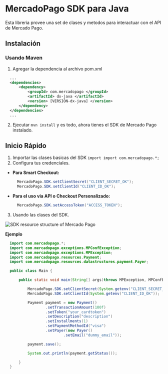 # MercadoPago SDK para Java

Esta libreria provee una set de clases y metodos para interactuar con el API de Mercado Pago.

## Instalación

### Usando Maven
1. Agregar la dependencia al archivo pom.xml

  ```xml
    ...
    <dependencies>
        <dependency>
            <groupId> com.mercadopago </groupId>
            <artifactId> dx-java </artifactId>
            <version> [VERSION-dx-java] </version>
        </dependency>
    </dependencies>
    ...
  ```

2. Ejecutar `mvn install` y es todo, ahora tienes el SDK de Mercado Pago instalado.

## Inicio Rápido

1. Importar las clases basicas del SDK `import import com.mercadopago.*;`
2. Configura tus credenciales.
  - **Para Smart Checkout:**
    ```java
      MercadoPago.SDK.setClientSecret("CLIENT_SECRET_OK");
      MercadoPago.SDK.setClientId("CLIENT_ID_OK");
    ```
  - **Para el uso via API o Checkout Personalizado:**
    ```java
      MercadoPago.SDK.setAccessToken("ACCESS_TOKEN");
    ```
3. Usando las clases del SDK.

![SDK resource structure of Mercado Pago](https://user-images.githubusercontent.com/864790/34393059-9acad058-eb2e-11e7-9987-494eaf19d109.png)

**Ejemplo**

```java
  import com.mercadopago.*;
  import com.mercadopago.exceptions.MPConfException;
  import com.mercadopago.exceptions.MPException;
  import com.mercadopago.resources.Payment;
  import com.mercadopago.resources.datastructures.payment.Payer;

  public class Main {

      public static void main(String[] args)throws MPException, MPConfException {

          MercadoPago.SDK.setClientSecret(System.getenv("CLIENT_SECRET_OK"));
          MercadoPago.SDK.setClientId(System.getenv("CLIENT_ID_OK"));

          Payment payment = new Payment()
                  .setTransactionAmount(100f)
                  .setToken("your_cardtoken")
                  .setDescription("description")
                  .setInstallments(1)
                  .setPaymentMethodId("visa")
                  .setPayer(new Payer()
                          .setEmail("dummy_email"));

          payment.save();

          System.out.println(payment.getStatus());

      }
  }
```
